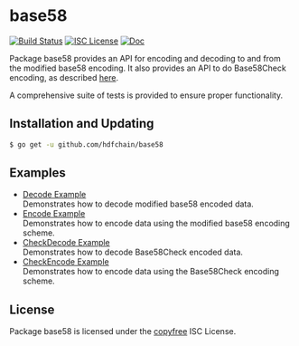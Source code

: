 base58
======

[![Build Status](https://github.com/hdfchain/base58/workflows/Build%20and%20Test/badge.svg)](https://github.com/hdfchain/base58/actions)
[![ISC License](https://img.shields.io/badge/license-ISC-blue.svg)](http://copyfree.org)
[![Doc](https://img.shields.io/badge/doc-reference-blue.svg)](https://pkg.go.dev/github.com/hdfchain/base58)

Package base58 provides an API for encoding and decoding to and from the
modified base58 encoding.  It also provides an API to do Base58Check encoding,
as described [here](https://en.bitcoin.it/wiki/Base58Check_encoding).

A comprehensive suite of tests is provided to ensure proper functionality.

## Installation and Updating

```bash
$ go get -u github.com/hdfchain/base58
```

## Examples

* [Decode Example](https://godoc.org/github.com/hdfchain/base58#example-Decode)  
  Demonstrates how to decode modified base58 encoded data.
* [Encode Example](https://godoc.org/github.com/hdfchain/base58#example-Encode)  
  Demonstrates how to encode data using the modified base58 encoding scheme.
* [CheckDecode Example](https://godoc.org/github.com/hdfchain/base58#example-CheckDecode)  
  Demonstrates how to decode Base58Check encoded data.
* [CheckEncode Example](https://godoc.org/github.com/hdfchain/base58#example-CheckEncode)  
  Demonstrates how to encode data using the Base58Check encoding scheme.

## License

Package base58 is licensed under the [copyfree](http://copyfree.org) ISC
License.
